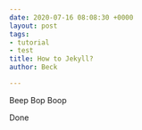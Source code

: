 ```yaml
---
date: 2020-07-16 08:08:30 +0000
layout: post
tags:
- tutorial
- test
title: How to Jekyll?
author: Beck

---
```

Beep Bop Boop

Done